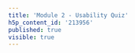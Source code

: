 ```yaml
---
title: 'Module 2 - Usability Quiz'
h5p_content_id: '213956'
published: true
visible: true
---
```

